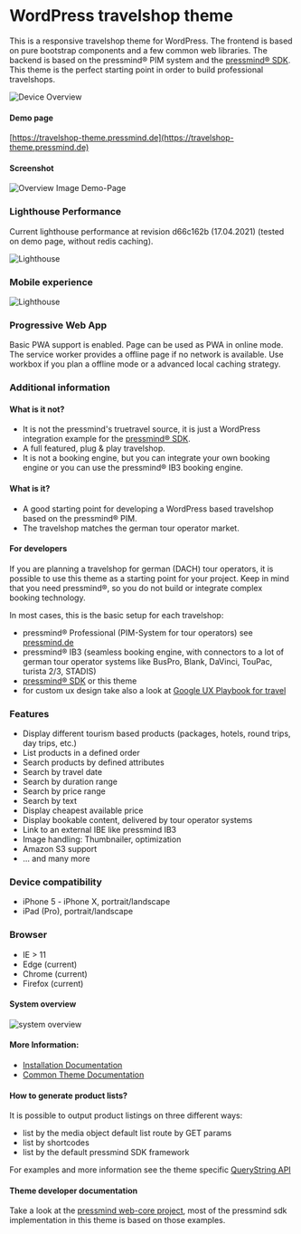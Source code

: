 # WordPress travelshop theme
This is a responsive travelshop theme for WordPress.
The frontend is based on pure bootstrap components and a few common web libraries.
The backend is based on the pressmind® PIM system and the [pressmind® SDK](https://github.com/pressmind/sdk).
This theme is the perfect starting point in order to build professional travelshops.

![Device Overview](./travelshop/assets/img/mockup.jpg)

#### Demo page
[https://travelshop-theme.pressmind.de](https://travelshop-theme.pressmind.de)

#### Screenshot
![Overview Image Demo-Page](./travelshop/assets/img/overview.jpg)

### Lighthouse Performance
Current lighthouse performance at revision d66c162b (17.04.2021)
(tested on demo page, without redis caching). 

![Lighthouse](./travelshop/assets/img/lighthouse.jpg)

### Mobile experience

![Lighthouse](./travelshop/assets/img/mobile.jpg)

### Progressive Web App  
Basic PWA support is enabled. Page can be used as PWA in online mode. 
The service worker provides a offline page if no network is available. 
Use workbox if you plan a offline mode or a advanced local caching strategy.

### Additional information
#### What is it not?
* It is not the pressmind's truetravel source, it is just a WordPress integration example for the [pressmind® SDK](https://github.com/pressmind/sdk).
* A full featured, plug & play travelshop.
* It is not a booking engine, but you can integrate your own booking engine or you can use the pressmind® IB3 booking engine.

#### What is it?
* A good starting point for developing a WordPress based travelshop based on the pressmind® PIM.
* The travelshop matches the german tour operator market.

#### For developers
If you are planning a travelshop for german (DACH) tour operators, it is possible to use this theme as a starting point for your project.
Keep in mind that you need pressmind®, so you do not build or integrate complex booking technology.

In most cases, this is the basic setup for each travelshop:
* pressmind® Professional (PIM-System for tour operators) see [pressmind.de](https://www.pressmind.de)
* pressmind® IB3 (seamless booking engine, with connectors to a lot of german tour operator systems like BusPro, Blank, DaVinci, TouPac, turista 2/3, STADIS)
* [pressmind® SDK](https://github.com/pressmind/sdk) or this theme
* for custom ux design take also a look at [Google UX Playbook for travel](https://services.google.com/fh/files/events/pdf_travel_ux_playbook.pdf)

### Features
* Display different tourism based products (packages, hotels, round trips, day trips, etc.)
* List products in a defined order
* Search products by defined attributes
* Search by travel date
* Search by duration range
* Search by price range
* Search by text
* Display cheapest available price
* Display bookable content, delivered by tour operator systems
* Link to an external IBE like pressmind IB3
* Image handling: Thumbnailer, optimization
* Amazon S3 support
* ... and many more

### Device compatibility
- iPhone 5 - iPhone X, portrait/landscape
- iPad (Pro), portrait/landscape

### Browser
* IE > 11
* Edge (current)
* Chrome (current)
* Firefox (current)


#### System overview

![system overview](./travelshop/assets/img/pressmind_travelshop.png)


#### More Information:
* [Installation Documentation](./travelshop/installation.md)
* [Common Theme Documentation](./travelshop/readme-theme.md)

#### How to generate product lists? 
It is possible to output product listings on three different ways:

* list by the media object default list route by GET params
* list by shortcodes
* list by the default pressmind SDK framework

For examples and more information see the 
theme specific [QueryString API](./travelshop/readme-querystring-api.md)

#### Theme developer documentation
Take a look at the [pressmind web-core project](https://github.com/pressmind/web-core-skeleton-basic/#quickstart), 
most of the pressmind sdk implementation in this theme is based on those examples.
